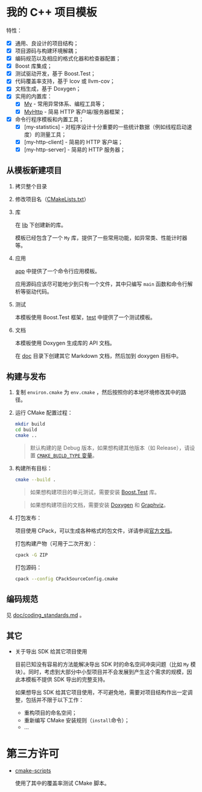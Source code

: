 # 我的 C++ 项目模板

特性：

- [x] 通用、良设计的项目结构；
- [x] 项目源码与构建环境解耦；
- [x] 编码规范以及相应的格式化器和检查器配置；
- [x] Boost 库集成；
- [x] 测试驱动开发，基于 Boost.Test；
- [x] 代码覆盖率支持，基于 lcov 或 llvm-cov；
- [x] 文档生成，基于 Doxygen；
- [x] 实用的内置库：
  - [x] [My](./lib/My/) - 常用异常体系、编程工具等；
  - [x] [MyHttp](./lib/MyHttp/) - 简易 HTTP 客户端/服务器框架；
- [x] 命令行程序模板和内置工具；
  - [x] [my-statistics] - 对程序设计十分重要的一些统计数据（例如线程启动速度）的测量工具；
  - [x] [my-http-client] - 简易的 HTTP 客户端；
  - [x] [my-http-server] - 简易的 HTTP 服务器；

## 从模板新建项目

1. 拷贝整个目录

2. 修改项目名（[CMakeLists.txt](./CMakeLists.txt)）

3. 库

   在 [lib](./lib) 下创建新的库。

   模板已经包含了一个 `My` 库，提供了一些常用功能，如异常类、性能计时器等。

4. 应用

   [app](./app) 中提供了一个命令行应用模板。

   应用源码应该尽可能地少到只有一个文件，其中只编写 `main` 函数和命令行解析等驱动代码。

5. 测试

   本模板使用 Boost.Test 框架，[test](./test) 中提供了一个测试模板。

6. 文档

   本模板使用 Doxygen 生成库的 API 文档。

   在 [doc](./doc) 目录下创建其它 Markdown 文档，然后加到 doxygen 目标中。

## 构建与发布

1. 复制 `environ.cmake` 为 `env.cmake` ，然后按照你的本地环境修改其中的路径。

2. 运行 CMake 配置过程：

   ```bash
   mkdir build
   cd build
   cmake ..
   ```

   > 默认构建的是 Debug 版本，如果想构建其他版本（如 Release），请设置 [`CMAKE_BUILD_TYPE` 变量](https://cmake.org/cmake/help/latest/variable/CMAKE_BUILD_TYPE.html)。

3. 构建所有目标：

   ```bash
   cmake --build .
   ```

   > 如果想构建项目的单元测试，需要安装 [Boost.Test](https://www.boost.org) 库。

   > 如果想构建项目的文档，需要安装 [Doxygen](https://www.doxygen.nl) 和 [Graphviz](https://graphviz.org)。

4. 打包发布：

   项目使用 CPack，可以生成各种格式的包文件，详请参阅[官方文档](https://cmake.org/cmake/help/latest/manual/cpack.1.html)。

   打包构建产物（可用于二次开发）：

   ```bash
   cpack -G ZIP
   ```

   打包源码：

   ```bash
   cpack --config CPackSourceConfig.cmake
   ```

## 编码规范

见 [doc/coding_standards.md](doc/coding_standards.md) 。

## 其它

- 关于导出 SDK 给其它项目使用

  目前已知没有容易的方法能解决导出 SDK 时的命名空间冲突问题（比如 `My` 模块）。同时，考虑到大部分中小型项目并不会发展到产生这个需求的规模，因此本模板不提供 SDK 导出的完整支持。

  如果想导出 SDK 给其它项目使用，不可避免地，需要对项目结构作出一定调整，包括并不限于以下工作：

  - 重构项目的命名空间；
  - 重新编写 CMake 安装规则（`install`命令）；
  - ...

# 第三方许可

- [cmake-scripts](https://github.com/StableCoder/cmake-scripts/blob/main/LICENSE)

  使用了其中的覆盖率测试 CMake 脚本。
